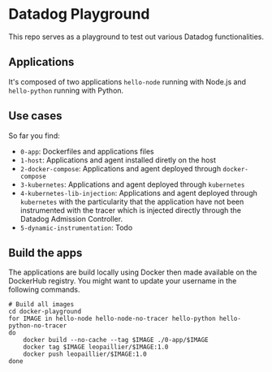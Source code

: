 # Datadog Playground

This repo serves as a playground to test out various Datadog functionalities.

## Applications

It's composed of two applications `hello-node` running with Node.js and `hello-python` running with Python.

## Use cases

So far you find:
* `0-app`: Dockerfiles and applications files
* `1-host`: Applications and agent installed diretly on the host
* `2-docker-compose`: Applications and agent deployed through `docker-compose`
* `3-kubernetes`: Applications and agent deployed through `kubernetes`
* `4-kubernetes-lib-injection`: Applications and agent deployed through `kubernetes` with the particularity that the application have not been instrumented with the tracer which is injected directly through the Datadog Admission Controller.
* `5-dynamic-instrumentation`: Todo

## Build the apps

The applications are build locally using Docker then made available on the DockerHub registry. You might want to update your username in the following commands.

```shell
# Build all images
cd docker-playground
for IMAGE in hello-node hello-node-no-tracer hello-python hello-python-no-tracer
do
    docker build --no-cache --tag $IMAGE ./0-app/$IMAGE
    docker tag $IMAGE leopaillier/$IMAGE:1.0
    docker push leopaillier/$IMAGE:1.0
done
```